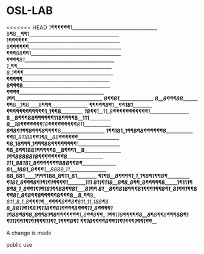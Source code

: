 # OSL-LAB
<<<<<<< HEAD
_1¶¶¶¶¶¶1____________________________________
8¶8__¶¶1_____________________________________
1¶¶¶¶¶¶______________________________________
8¶¶¶¶¶¶______________________________________
¶¶¶88¶¶1_____________________________________
_¶¶¶¶81______________________________________
_1__¶¶_______________________________________
_8_1¶¶¶______________________________________
__¶¶¶¶¶______________________________________
__8¶¶¶8______________________________________
___¶¶¶¶______________________________________
___1_¶¶______________________________________
___8__¶¶__________81_________________________
___8__8¶__________¶¶_____88__________________
___¶___¶8__1¶8____8¶____¶¶___________________
___¶___¶¶____¶¶8___¶1__¶¶____181_____________
___¶___¶¶______¶¶¶¶¶¶¶¶¶1_1¶¶8_______________
___18__¶¶1__11_8¶¶¶¶¶¶¶¶¶¶¶1_________________
____8__8¶¶¶88¶¶¶¶¶¶118¶¶¶¶8__111_____________
____8__18¶¶___¶¶¶¶¶18¶¶¶¶¶¶¶¶¶811____________
___8¶_8¶_1¶¶8¶¶¶8___¶__¶¶¶8__________________
__1¶¶181_1¶¶__8¶___8¶¶¶¶¶¶8__________________
__¶¶8_81188¶¶1_¶8__88¶¶¶¶¶¶__________________
__¶8_18¶¶¶_1¶¶¶88¶¶¶¶¶¶¶__¶1_________________
__¶8_8¶¶1881¶¶¶¶¶8__8¶¶¶1__8_________________
___1¶¶8888818¶¶¶¶¶____¶¶¶__8_________________
___111_88181_8¶¶¶¶¶¶¶888¶¶8¶_________________
___81__1881_8___¶¶¶1__8888_11________________
____88_881____1¶¶¶__188_8¶11_81______________
_____¶1¶8__8¶¶¶¶1_1_1¶8_¶_1¶¶8¶______________
_____¶181_8¶¶¶__8¶_1_¶1_¶1_¶¶¶¶1_______111___
_____811¶118__8¶8_8_¶¶_8¶__¶¶¶¶8_____1¶111__¶
_____8_¶8_1_8¶¶1_¶_1¶_181¶¶88¶¶81___81_____¶¶
_____81__8¶¶818_¶__¶_¶_81¶¶¶1¶¶8¶1_81_¶¶1_¶¶8
_____¶___¶81_8_¶8_¶_¶8_¶__¶¶¶¶8¶¶¶8__8___¶¶8_
____811_8_1_8_¶¶_¶_1¶__¶¶¶¶8¶¶8¶811_11_188¶8_
____8_8811_¶_1¶_81_¶118¶¶81¶¶¶¶8¶¶¶11_8¶¶¶¶1_
___1¶_88__¶8_¶8_8__¶¶81¶8__¶_¶¶¶¶¶¶1_8¶¶8¶¶__
___1¶_¶118¶_¶¶_¶___¶8__8___¶_8¶¶8¶___¶¶88¶1__
____¶_111¶__¶_1__¶__1__¶1__¶¶¶11¶1_1¶¶¶8¶1___
____¶¶18¶¶_¶¶_8_¶¶_11__¶1__¶¶___¶_1¶¶1¶¶_____

A change is made

public use
